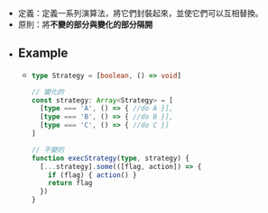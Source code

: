 - 定義：定義一系列演算法，將它們封裝起來，並使它們可以互相替換。
- 原則：將**不變的部分與變化的部分隔開**
- ## Example
	- ```typescript
	  type Strategy = [boolean, () => void]
	  
	  // 變化的
	  const strategy: Array<Strategy> = [
	    [type === 'A', () => { //do A }],
	    [type === 'B', () => { //do B }],
	    [type === 'C', () => { //do C }]
	  ]
	  
	  // 不變的
	  function execStrategy(type, strategy) {
	    [...strategy].some(([flag, action]) => {
	      if (flag) { action() }
	      return flag
	    })
	  }
	  ```
